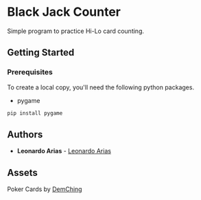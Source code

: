# Black Jack Counter
Simple program to practice Hi-Lo card counting.

## Getting Started


### Prerequisites

To create a local copy, you'll need the following python packages.


* pygame

```sh
pip install pygame
```

## Authors

* **Leonardo Arias** - [Leonardo Arias](https://leonardoarias.xyz/)

## Assets
Poker Cards by [DemChing](https://demching.itch.io/poker-cards)